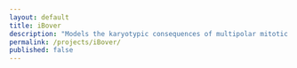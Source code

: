 ```yaml
---
layout: default
title: iBover
description: "Models the karyotypic consequences of multipolar mitotic divisions."
permalink: /projects/iBover/
published: false
---
```

